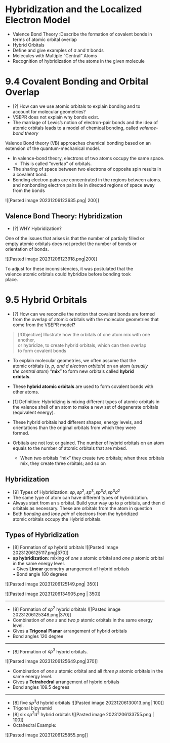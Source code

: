 # Hybridization and the Localized Electron Model

- Valence Bond Theory :Describe the formation of covalent bonds in terms of atomic orbital overlap  
 - Hybrid Orbitals  
- Define and give examples of σ and π bonds  
- Molecules with Multiple “Central” Atoms  
- Recognition of hybridization of the atoms in the given molecule

# 9.4 Covalent Bonding and Orbital Overlap

- [?] How can we use atomic orbitals to explain bonding and to  
account for molecular geometries? 
- VSEPR does not explain why bonds exist.  
- The marriage of Lewis’s notion of electron-pair bonds and the idea of atomic orbitals leads to a model of chemical bonding, called _valence-bond theory_

Valence Bond theory (VB) approaches chemical bonding based on an extension of the quantum-mechanical model.  
- In valence-bond theory, electrons of two atoms occupy the same space.  
	- This is called “overlap” of orbitals.  
- The sharing of space between two electrons of opposite spin results in a covalent bond.  
- Bonding electron pairs are concentrated in the regions between atoms. and nonbonding electron pairs lie in directed regions of space away from the bonds

![[Pasted image 20231206123635.png| 200]]

## Valence Bond Theory: Hybridization  
- [?] WHY Hybridization?

One of the issues that arises is that the number of partially filled or  
empty atomic orbitals does not predict the number of bonds or  
orientation of bonds.

![[Pasted image 20231206123918.png|200]]


To adjust for these inconsistencies, it was postulated that the  
valence atomic orbitals could hybridize before bonding took  
place.

# 9.5 Hybrid Orbitals  
- [?] How can we reconcile the notion that covalent bonds are formed from the overlap of atomic orbitals with the molecular geometries that come from the VSEPR model?


> [!Objective]
> Illustrate how the orbitals of one atom mix with one another,  
> or hybridize, to create hybrid orbitals, which can then overlap  
> to form covalent bonds

- To explain molecular geometries, we often assume that the  
atomic orbitals (_s, p, and d electron orbitals_) on an atom (_usually  
the central atom_) “**mix**” to form new orbitals called **hybrid  
orbitals**.  
- These **hybrid atomic orbitals** are used to form covalent bonds  with other atoms.  

- [1] Definition: Hybridizing is mixing different types of atomic orbitals  in the valence shell of an atom to make a new set of degenerate  orbitals (equivalent energy).  

- These hybrid orbitals had different shapes, energy levels, and  
orientations than the original orbitals from which they were  
formed.  
- Orbitals are not lost or gained. The number of hybrid orbitals on an atom equals to the number of atomic orbitals that are mixed.  
	- When two orbitals “mix” they create two orbitals; when three orbitals mix, they create three orbitals; and so on


## Hybridization

- [9] Types of Hybridization: $sp, sp^2, sp^3, sp^{3}d, sp^{3}d^{2}$  
-  The same type of atom can have different types of hybridization.
- Always start from an s orbital. Build your way up to p orbitals, and then d orbitals as necessary. These are orbitals from the atom in question
- Both _bonding_ and _lone pair_ of electrons from the hybridized  
atomic orbitals occupy the Hybrid orbitals.

## Types of Hybridization

- [8] Formation of $sp$ hybrid orbitals
![[Pasted image 20231206125117.png|370]]
- **sp hybridization**: mixing of _one s_ atomic orbital and _one p_ atomic orbital in the same energy level.  
• Gives **Linear** geometry arrangement of hybrid orbitals  
• Bond angle 180 degrees

![[Pasted image 20231206125149.png| 350]]

![[Pasted image 20231206134905.png | 350]]

---

- [8] Formation of $sp^{2}$ hybrid orbitals
![[Pasted image 20231206125348.png|370]]
- Combination of _one s_ and _two p_ atomic orbitals in the same energy level.  
- Gives a **Trigonal Planar** arrangement of hybrid orbitals  
- Bond angles 120 degree

---

- [8] Formation of $sp^3$ hybrid orbitals.

![[Pasted image 20231206125649.png|370]]

- Combination of _one s_ atomic orbital and all _three p_ atomic orbitals in the same energy level.  
- Gives a __Tetrahedral__ arrangement of hybrid orbitals  
- Bond angles 109.5 degrees
---

- [8] five $sp^{3}d$ hybrid orbitals
![[Pasted image 20231206130013.png| 100]]
- Trigonal bipyramid
- [8] six $sp^{3}d^{2}$ hybrid orbitals
![[Pasted image 20231206133755.png | 100]]
- Octahedral
Example:

![[Pasted image 20231206125855.png]]
